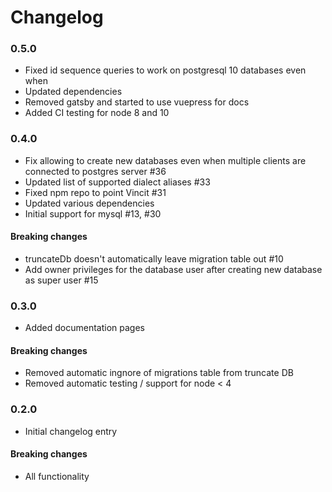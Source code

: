 # Changelog

### 0.5.0

 * Fixed id sequence queries to work on postgresql 10 databases even when 
 * Updated dependencies
 * Removed gatsby and started to use vuepress for docs
 * Added CI testing for node 8 and 10

### 0.4.0

 * Fix allowing to create new databases even when multiple clients are connected to postgres server #36
 * Updated list of supported dialect aliases #33
 * Fixed npm repo to point Vincit #31
 * Updated various dependencies
 * Initial support for mysql #13, #30

#### Breaking changes

 * truncateDb doesn't automatically leave migration table out #10
 * Add owner privileges for the database user after creating new database as super user #15

### 0.3.0

 * Added documentation pages

#### Breaking changes

 * Removed automatic ingnore of migrations table from truncate DB
 * Removed automatic testing / support for node < 4

### 0.2.0

 * Initial changelog entry

#### Breaking changes

 * All functionality
